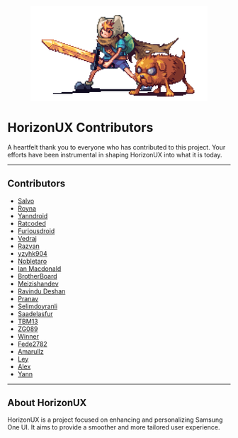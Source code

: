 <p align="center">
  <img src="https://github.com/selimdoyranli/selimdoyranli/blob/master/preview.gif" width="400" alt="Project HorizonUX Contributors" />
</p>

# HorizonUX Contributors  

A heartfelt thank you to everyone who has contributed to this project. Your efforts have been instrumental in shaping HorizonUX into what it is today.  

---

## Contributors  

- [Salvo](https://github.com/salvogiangri)  
- [Royna](https://github.com/Royna2544)  
- [Yanndroid](https://github.com/Yanndroid)  
- [Ratcoded](https://github.com/ratcoded)  
- [Furiousdroid](https://github.com/furiousdroid)  
- [Vedraj](https://github.com/gawasvedraj)  
- [Razvan](https://github.com/corsicanu)  
- [yzyhk904](https://github.com/yzyhk904)  
- [Nobletaro](https://t.me/nobletaro)  
- [Ian Macdonald](https://github.com/ianmacd)  
- [BrotherBoard](https://github.com/BrotherBoard)  
- [Meizishandev](https://github.com/meizishandev)  
- [Ravindu Deshan](https://github.com/ravindu644)  
- [Pranav](https://github.com/Pranav-Game-Dev)  
- [Selimdoyranli](https://github.com/selimdoyranli)  
- [Saadelasfur](https://github.com/saadelasfur)  
- [TBM13](https://github.com/TBM13)  
- [ZG089](https://github.com/ZG089)  
- [Winner](https://github.com/Winner3157)  
- [Fede2782](https://github.com/Fede2782)  
- [Amarullz](https://github.com/amarullz)  
- [Ley](https://t.me/leynox64)  
- [Alex](https://github.com/AlexFurina) 
- [Yann](https://github.com/Yanndroid) 

---

## About HorizonUX  

HorizonUX is a project focused on enhancing and personalizing Samsung One UI. It aims to provide a smoother and more tailored user experience.  